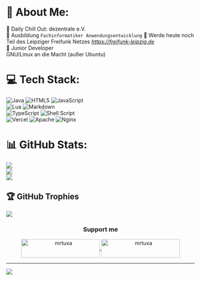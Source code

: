 # 💫 About Me:
:round_pushpin: Daily Chill Out: dezentrale e.V. <br>
:round_pushpin: Ausbildung `Fachinformatiker Anwendungsentwicklung`
:handshake: Werde heute noch Teil des Leipziger Freifunk Netzes *https://freifunk-leipzig.de* <br>
:wave: Junior Developer <br>
GNU/Linux an die Macht (außer Ubuntu)



# 💻 Tech Stack:
![Java](https://img.shields.io/badge/java-%23ED8B00.svg?style=for-the-badge&logo=java&logoColor=white) 
![HTML5](https://img.shields.io/badge/html5-%23E34F26.svg?style=for-the-badge&logo=html5&logoColor=white) 
![JavaScript](https://img.shields.io/badge/javascript-%23323330.svg?style=for-the-badge&logo=javascript&logoColor=%23F7DF1E)<br> 
![Lua](https://img.shields.io/badge/lua-%232C2D72.svg?style=for-the-badge&logo=lua&logoColor=white) 
![Markdown](https://img.shields.io/badge/markdown-%23000000.svg?style=for-the-badge&logo=markdown&logoColor=white)<br> 
![TypeScript](https://img.shields.io/badge/typescript-%23007ACC.svg?style=for-the-badge&logo=typescript&logoColor=white) 
![Shell Script](https://img.shields.io/badge/shell_script-%23121011.svg?style=for-the-badge&logo=gnu-bash&logoColor=white) <br>
![Vercel](https://img.shields.io/badge/vercel-%23000000.svg?style=for-the-badge&logo=vercel&logoColor=white) 
![Apache](https://img.shields.io/badge/apache-%23D42029.svg?style=for-the-badge&logo=apache&logoColor=white) 
![Nginx](https://img.shields.io/badge/nginx-%23009639.svg?style=for-the-badge&logo=nginx&logoColor=white)
# 📊 GitHub Stats:
![](https://github-readme-stats.vercel.app/api?username=mrtuxa&theme=dark&hide_border=false&include_all_commits=true&count_private=false)<br/>
![](https://github-readme-streak-stats.herokuapp.com/?user=mrtuxa&theme=dark&hide_border=false)<br/>
![](https://github-readme-stats.vercel.app/api/top-langs/?username=mrtuxa&theme=dark&hide_border=false&include_all_commits=true&count_private=false&layout=compact)

## 🏆 GitHub Trophies
![](https://github-profile-trophy.vercel.app/?username=mrtuxa&theme=radical&no-frame=false&no-bg=true&margin-w=4)


<h3 align="center">Support me</h3>

<p align="center"><a href="https://www.buymeacoffee.com/mrtuxa"> <img align="center" src="https://cdn.buymeacoffee.com/buttons/v2/default-yellow.png" height="50" width="210" alt="mrtuxa" /></a><a href="https://ko-fi.com/mrtuxa"> <img align="center" src="https://cdn.ko-fi.com/cdn/kofi3.png?v=3" height="50" width="210" alt="mrtuxa" /></a></p>


---
[![](https://visitcount.itsvg.in/api?id=mrtuxa&icon=0&color=0)](https://visitcount.itsvg.in)

